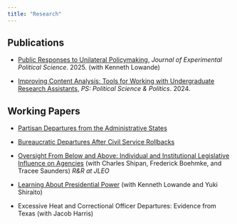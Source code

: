 ```yaml
---
title: "Research"
---
```




## Publications
* [Public Responses to Unilateral Policymaking,](../publication_pdfs/public-responses-to-unilateral-policymaking.pdf) _Journal of Experimental
Political Science_. 2025. (with Kenneth Lowande)

* [Improving Content Analysis: Tools for Working with Undergraduate Research Assistants,](../publication_pdfs/improving-content-analysis-tools-for-working-with-undergraduate-research-assistants.pdf) _PS: Political Science & Politics_. 2024. 

## Working Papers

* [Partisan Departures from the Administrative States](../publication_pdfs/jmp.pdf)

* [Bureaucratic Departures After Civil Service Rollbacks](../publication_pdfs/service-first.pdf)
    
* [Oversight From Below and Above: Individual and Institutional Legislative Influence on Agencies](../publication_pdfs/bsgs.pdf) (with Charles Shipan, Frederick Boehmke, and Tracee Saunders) *R\&R at JLEO*

* [Learning About Presidential Power](../publication_pdfs/polsignif.pdf) (with Kenneth Lowande and Yuki Shiraito)

* Excessive Heat and Correctional Officer Departures: Evidence from Texas (with Jacob Harris) 
